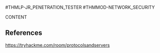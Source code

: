 #THMLP-JR_PENETRATION_TESTER #THMMOD-NETWORK_SECURITY

CONTENT
## References

https://tryhackme.com/room/protocolsandservers